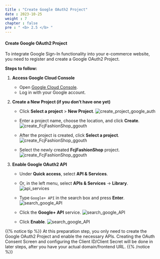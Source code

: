 ```yaml
---
title : "Create Google OAuth2 Project"
date : 2023-10-25
weight : 7
chapter : false
pre : " <b> 2.5 </b> "
---
```


#### Create Google OAuth2 Project

To integrate Google Sign-In functionality into your e-commerce website, you need to register and create a Google OAuth2 Project.

**Steps to follow:**

1. **Access Google Cloud Console**

   - Open [Google Cloud Console](https://console.cloud.google.com/).
   - Log in with your Google account.

2. **Create a New Project (if you don’t have one yet)**

   - Click **Select a project** > **New Project**.
![create_project_google_auth](/images/create_project_google_auth.png)

   - Enter a project name, choose the location, and click **Create**.
![create_FcjFashionShop_ggouth](/images/create_FcjFashionShop_ggouth.png)

   - After the project is created, click **Select a project**.
![create_FcjFashionShop_ggouth](/images/select_FcjFashionShop.png)

   - Select the newly created **FcjFashionShop** project.
![create_FcjFashionShop_ggouth](/images/select_project_FcjFashionShop.png)

3. **Enable Google OAuth2 API**
   - Under **Quick access**, select **API & Services**.
   - Or, in the left menu, select **APIs & Services** → **Library**.
![api_services](/images/library.png)

   - Type `Google+ API` in the search box and press **Enter**.
![search_google_API](/images/search_google_API.png)

   - Click the **Google+ API** service.
![search_google_API](/images/select_google_api.png)

   - Click **Enable**.
![search_google_API](/images/enable_google_api.png)

{{% notice tip %}} 
At this preparation step, you only need to create the Google OAuth2 Project and enable the necessary APIs. Creating the OAuth Consent Screen and configuring the Client ID/Client Secret will be done in later steps, after you have your actual domain/frontend URL.
{{% /notice %}}
